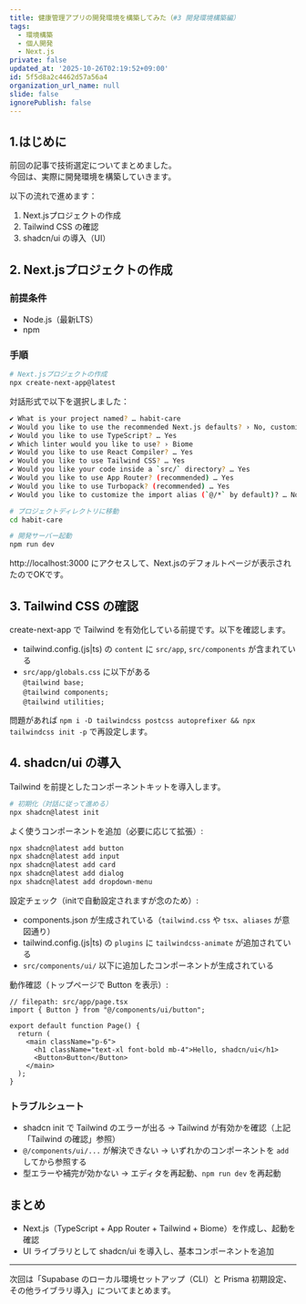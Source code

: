 ```yaml
---
title: 健康管理アプリの開発環境を構築してみた（#3 開発環境構築編）
tags:
  - 環境構築
  - 個人開発
  - Next.js
private: false
updated_at: '2025-10-26T02:19:52+09:00'
id: 5f5d8a2c4462d57a56a4
organization_url_name: null
slide: false
ignorePublish: false
---
```


## 1.はじめに

前回の記事で技術選定についてまとめました。  
今回は、実際に開発環境を構築していきます。

以下の流れで進めます：
1. Next.jsプロジェクトの作成
2. Tailwind CSS の確認
3. shadcn/ui の導入（UI）

## 2. Next.jsプロジェクトの作成

### 前提条件
- Node.js（最新LTS）
- npm

### 手順

```bash
# Next.jsプロジェクトの作成
npx create-next-app@latest
```

対話形式で以下を選択しました：

```bash
✔ What is your project named? … habit-care
✔ Would you like to use the recommended Next.js defaults? › No, customize settings
✔ Would you like to use TypeScript? … Yes
✔ Which linter would you like to use? › Biome
✔ Would you like to use React Compiler? … Yes
✔ Would you like to use Tailwind CSS? … Yes
✔ Would you like your code inside a `src/` directory? … Yes
✔ Would you like to use App Router? (recommended) … Yes
✔ Would you like to use Turbopack? (recommended) … Yes
✔ Would you like to customize the import alias (`@/*` by default)? … No
```

```bash
# プロジェクトディレクトリに移動
cd habit-care

# 開発サーバー起動
npm run dev
```

http://localhost:3000 にアクセスして、Next.jsのデフォルトページが表示されたのでOKです。

## 3. Tailwind CSS の確認

create-next-app で Tailwind を有効化している前提です。以下を確認します。

- tailwind.config.(js|ts) の `content` に `src/app`, `src/components` が含まれている
- `src/app/globals.css` に以下がある  
  `@tailwind base;`  
  `@tailwind components;`  
  `@tailwind utilities;`

問題があれば `npm i -D tailwindcss postcss autoprefixer && npx tailwindcss init -p` で再設定します。

## 4. shadcn/ui の導入

Tailwind を前提としたコンポーネントキットを導入します。

```bash
# 初期化（対話に従って進める）
npx shadcn@latest init
```

よく使うコンポーネントを追加（必要に応じて拡張）:
```bash
npx shadcn@latest add button
npx shadcn@latest add input
npx shadcn@latest add card
npx shadcn@latest add dialog
npx shadcn@latest add dropdown-menu
```

設定チェック（initで自動設定されますが念のため）:
- components.json が生成されている（`tailwind.css` や `tsx`、`aliases` が意図通り）
- tailwind.config.(js|ts) の `plugins` に `tailwindcss-animate` が追加されている
- `src/components/ui/` 以下に追加したコンポーネントが生成されている

動作確認（トップページで Button を表示）:
```tsx
// filepath: src/app/page.tsx
import { Button } from "@/components/ui/button";

export default function Page() {
  return (
    <main className="p-6">
      <h1 className="text-xl font-bold mb-4">Hello, shadcn/ui</h1>
      <Button>Button</Button>
    </main>
  );
}
```

### トラブルシュート
- shadcn init で Tailwind のエラーが出る → Tailwind が有効かを確認（上記「Tailwind の確認」参照）
- `@/components/ui/...` が解決できない → いずれかのコンポーネントを `add` してから参照する
- 型エラーや補完が効かない → エディタを再起動、`npm run dev` を再起動

## まとめ

- Next.js（TypeScript + App Router + Tailwind + Biome）を作成し、起動を確認
- UI ライブラリとして shadcn/ui を導入し、基本コンポーネントを追加

---

次回は「Supabase のローカル環境セットアップ（CLI）と Prisma 初期設定、その他ライブラリ導入」についてまとめます。
